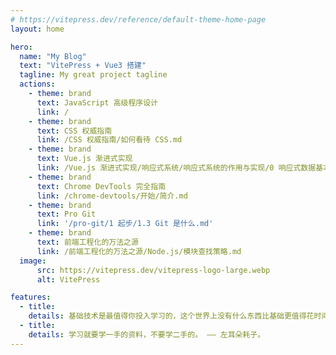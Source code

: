 ```yaml
---
# https://vitepress.dev/reference/default-theme-home-page
layout: home

hero:
  name: "My Blog"
  text: "VitePress + Vue3 搭建"
  tagline: My great project tagline
  actions:
    - theme: brand
      text: JavaScript 高级程序设计
      link: /
    - theme: brand
      text: CSS 权威指南
      link: /CSS 权威指南/如何看待 CSS.md
    - theme: brand
      text: Vue.js 渐进式实现
      link: /Vue.js 渐进式实现/响应式系统/响应式系统的作用与实现/0 响应式数据基本实现.md
    - theme: brand
      text: Chrome DevTools 完全指南
      link: /chrome-devtools/开始/简介.md
    - theme: brand
      text: Pro Git
      link: '/pro-git/1 起步/1.3 Git 是什么.md'
    - theme: brand
      text: 前端工程化的万法之源
      link: /前端工程化的万法之源/Node.js/模块查找策略.md
  image:
      src: https://vitepress.dev/vitepress-logo-large.webp
      alt: VitePress

features:
  - title: 
    details: 基础技术是最值得你投入学习的，这个世界上没有什么东西比基础更值得花时间。 —— 左耳朵耗子。
  - title: 
    details: 学习就要学一手的资料，不要学二手的。 —— 左耳朵耗子。
---
```


